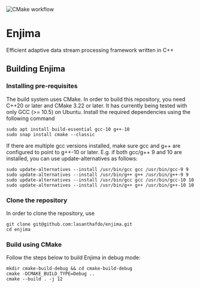 ![CMake workflow](
https://github.com/lasanthafdo/enjima/actions/workflows/cmake-single-platform.yml/badge.svg)
# Enjima
Efficient adaptive data stream processing framework written in C++
## Building Enjima

### Installing pre-requisites

The build system uses CMake. In order to build this repository, you need C++20 or later and CMake 3.22 or later. It has currently being tested with only GCC (>= 10.5) on Ubuntu. Install the required dependencies using the following command

```
sudo apt install build-essential gcc-10 g++-10
sudo snap install cmake --classic
```

If there are multiple gcc versions installed, make sure gcc and g++ are configured to point to g++-10 or later. E.g. if both gcc/g++ 9 and 10 are installed, you can use update-alternatives as follows:

```
sudo update-alternatives --install /usr/bin/gcc gcc /usr/bin/gcc-9 9
sudo update-alternatives --install /usr/bin/g++ g++ /usr/bin/g++-9 9
sudo update-alternatives --install /usr/bin/gcc gcc /usr/bin/gcc-10 10
sudo update-alternatives --install /usr/bin/g++ g++ /usr/bin/g++-10 10
```

### Clone the repository

In order to clone the repository, use

```
git clone git@github.com:lasanthafdo/enjima.git
cd enjima
```

### Build using CMake

Follow the steps below to build Enjima in debug mode:

```
mkdir cmake-build-debug && cd cmake-build-debug
cmake -DCMAKE_BUILD_TYPE=Debug ..
cmake --build . -j 12
```





